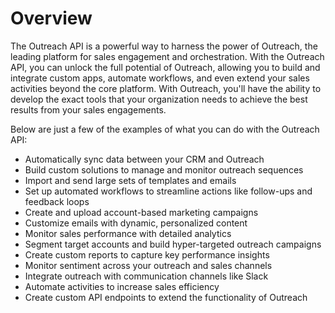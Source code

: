 # Overview

The Outreach API is a powerful way to harness the power of Outreach, the
leading platform for sales engagement and orchestration. With the Outreach API,
you can unlock the full potential of Outreach, allowing you to build and
integrate custom apps, automate workflows, and even extend your sales
activities beyond the core platform. With Outreach, you'll have the ability to
develop the exact tools that your organization needs to achieve the best
results from your sales engagements.

Below are just a few of the examples of what you can do with the Outreach API:

- Automatically sync data between your CRM and Outreach
- Build custom solutions to manage and monitor outreach sequences
- Import and send large sets of templates and emails
- Set up automated workflows to streamline actions like follow-ups and feedback
  loops
- Create and upload account-based marketing campaigns
- Customize emails with dynamic, personalized content
- Monitor sales performance with detailed analytics
- Segment target accounts and build hyper-targeted outreach campaigns
- Create custom reports to capture key performance insights
- Monitor sentiment across your outreach and sales channels
- Integrate outreach with communication channels like Slack
- Automate activities to increase sales efficiency
- Create custom API endpoints to extend the functionality of Outreach
